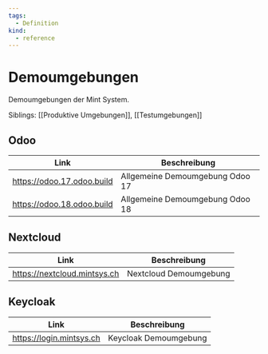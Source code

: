```yaml
---
tags:
  - Definition
kind:
  - reference
---
```

# Demoumgebungen

Demoumgebungen der Mint System.

Siblings: [[Produktive Umgebungen]], [[Testumgebungen]]

## Odoo

| Link                       | Beschreibung                    |
| -------------------------- | ------------------------------- |
| https://odoo.17.odoo.build | Allgemeine Demoumgebung Odoo 17 |
| https://odoo.18.odoo.build | Allgemeine Demoumgebung Odoo 18 |

## Nextcloud

| Link                         | Beschreibung           |
| ---------------------------- | ---------------------- |
| https://nextcloud.mintsys.ch | Nextcloud Demoumgebung |

## Keycloak

| Link                     | Beschreibung          |
| ------------------------ | --------------------- |
| https://login.mintsys.ch | Keycloak Demoumgebung |
